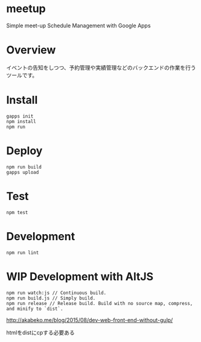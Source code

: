 # meetup
Simple meet-up Schedule Management with Google Apps

# Overview

イベントの告知をしつつ、予約管理や実績管理などのバックエンドの作業を行うツールです。

# Install

```
gapps init
npm install
npm run
```

# Deploy

```
npm run build
gapps upload
```

# Test

```
npm test
```

# Development

```
npm run lint
```

# WIP Development with AltJS

```
npm run watch:js // Continuous build.
npm run build.js // Simply build.
npm run release // Release build. Build with no source map, compress, and minify to `dist`.
```

http://akabeko.me/blog/2015/08/dev-web-front-end-without-gulp/

htmlをdistにcpする必要ある

